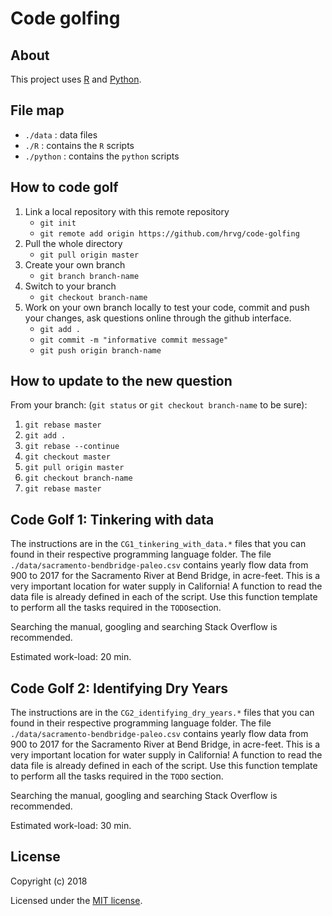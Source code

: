 # Code golfing

## About
This project uses [R](https://www.r-project.org/) and [Python](https://www.python.org/).

## File map

- `./data` : data files
- `./R` : contains the `R` scripts
- `./python` : contains the `python` scripts

## How to code golf

1. Link a local repository with this remote repository
	+ `git init`
	+ `git remote add origin https://github.com/hrvg/code-golfing`
2. Pull the whole directory
	+ `git pull origin master`
3. Create your own branch
	+ `git branch branch-name`
4. Switch to your branch
	+ `git checkout branch-name`
4. Work on your own branch locally to test your code, commit and push your changes, ask questions online through the github interface.
	+ `git add .`
	+ `git commit -m "informative commit message"`
	+ `git push origin branch-name`

## How to update to the new question

From your branch: (`git status` or `git checkout branch-name` to be sure):
1. `git rebase master`
2. `git add .`
3. `git rebase --continue`
4. `git checkout master`
5. `git pull origin master`
6. `git checkout branch-name`
7. `git rebase master`

## Code Golf 1: Tinkering with data

The instructions are in the `CG1_tinkering_with_data.*` files that you can found in their respective programming language folder.
The file `./data/sacramento-bendbridge-paleo.csv` contains yearly flow data from 900 to 2017 for the Sacramento River at Bend Bridge, in acre-feet. 
This is a very important location for water supply in California!
A function to read the data file is already defined in each of the script.
Use this function template to perform all the tasks required in the `TODO`section.

Searching the manual, googling and searching Stack Overflow is recommended.

Estimated work-load: 20 min.

## Code Golf 2: Identifying Dry Years

The instructions are in the `CG2_identifying_dry_years.*` files that you can found in their respective programming language folder.
The file `./data/sacramento-bendbridge-paleo.csv` contains yearly flow data from 900 to 2017 for the Sacramento River at Bend Bridge, in acre-feet. 
This is a very important location for water supply in California!
A function to read the data file is already defined in each of the script.
Use this function template to perform all the tasks required in the `TODO` section.

Searching the manual, googling and searching Stack Overflow is recommended.

Estimated work-load: 30 min.


## License

Copyright (c) 2018

Licensed under the [MIT license](LICENSE).